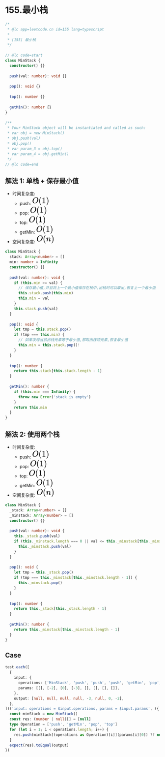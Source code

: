 # 155.最小栈

```ts
/*
 * @lc app=leetcode.cn id=155 lang=typescript
 *
 * [155] 最小栈
 */

// @lc code=start
class MinStack {
  constructor() {}

  push(val: number): void {}

  pop(): void {}

  top(): number {}

  getMin(): number {}
}

/**
 * Your MinStack object will be instantiated and called as such:
 * var obj = new MinStack()
 * obj.push(val)
 * obj.pop()
 * var param_3 = obj.top()
 * var param_4 = obj.getMin()
 */
// @lc code=end
```

## 解法 1: 单栈 + 保存最小值

- 时间复杂度:
  - push: <!-- $O(1)$ --> <img style="transform: translateY(0.1em); background: white;" src="./svg/o-1.svg" alt="O(1)">
  - pop: <!-- $O(1)$ --> <img style="transform: translateY(0.1em); background: white;" src="./svg/o-1.svg" alt="O(1)">
  - top: <!-- $O(1)$ --> <img style="transform: translateY(0.1em); background: white;" src="./svg/o-1.svg" alt="O(1)">
  - getMin: <!-- $O(1)$ --> <img style="transform: translateY(0.1em); background: white;" src="./svg/o-1.svg" alt="O(1)">
- 空间复杂度: <!-- $O(n)$ --> <img style="transform: translateY(0.1em); background: white;" src="./svg/o-n.svg" alt="O(n)">

```ts
class MinStack {
  stack: Array<number> = []
  min: number = Infinity
  constructor() {}

  push(val: number): void {
    if (this.min >= val) {
      // 保存最小值,并且将上一个最小值保存在栈中,出栈时可以取出,恢复上一个最小值
      this.stack.push(this.min)
      this.min = val
    }
    this.stack.push(val)
  }

  pop(): void {
    let tmp = this.stack.pop()
    if (tmp === this.min) {
      // 如果发现当前出栈元素等于最小值,那取出栈顶元素,恢复最小值
      this.min = this.stack.pop()!
    }
  }

  top(): number {
    return this.stack[this.stack.length - 1]
  }

  getMin(): number {
    if (this.min === Infinity) {
      throw new Error('stack is empty')
    }
    return this.min
  }
}
```

## 解法 2: 使用两个栈

- 时间复杂度:
  - push: <!-- $O(1)$ --> <img style="transform: translateY(0.1em); background: white;" src="./svg/o-1.svg" alt="O(1)">
  - pop: <!-- $O(1)$ --> <img style="transform: translateY(0.1em); background: white;" src="./svg/o-1.svg" alt="O(1)">
  - top: <!-- $O(1)$ --> <img style="transform: translateY(0.1em); background: white;" src="./svg/o-1.svg" alt="O(1)">
  - getMin: <!-- $O(1)$ --> <img style="transform: translateY(0.1em); background: white;" src="./svg/o-1.svg" alt="O(1)">
- 空间复杂度: <!-- $O(n)$ --> <img style="transform: translateY(0.1em); background: white;" src="./svg/o-n.svg" alt="O(n)">

```ts
class MinStack {
  _stack: Array<number> = []
  _minstack: Array<number> = []
  constructor() {}

  push(val: number): void {
    this._stack.push(val)
    if (this._minstack.length === 0 || val <= this._minstack[this._minstack.length - 1]) {
      this._minstack.push(val)
    }
  }

  pop(): void {
    let tmp = this._stack.pop()
    if (tmp === this._minstack[this._minstack.length - 1]) {
      this._minstack.pop()
    }
  }

  top(): number {
    return this._stack[this._stack.length - 1]
  }

  getMin(): number {
    return this._minstack[this._minstack.length - 1]
  }
}
```

## Case

```ts
test.each([
  {
    input: {
      operations: ['MinStack', 'push', 'push', 'push', 'getMin', 'pop', 'top', 'getMin'],
      params: [[], [-2], [0], [-3], [], [], [], []],
    },
    output: [null, null, null, null, -3, null, 0, -2],
  },
])('input: operations = $input.operations, params = $input.params', ({ input: { operations, params }, output }) => {
  const minStack = new MinStack()
  const res: (number | null)[] = [null]
  type Operation = ['push', 'getMin', 'pop', 'top']
  for (let i = 1; i < operations.length; i++) {
    res.push(minStack[(operations as Operation)[i]](params[i][0]) ?? null)
  }
  expect(res).toEqual(output)
})
```
